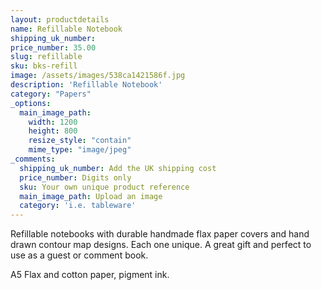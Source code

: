 ```yaml
---
layout: productdetails
name: Refillable Notebook
shipping_uk_number: 
price_number: 35.00
slug: refillable
sku: bks-refill
image: /assets/images/538ca1421586f.jpg
description: 'Refillable Notebook'
category: "Papers"
_options:
  main_image_path:
    width: 1200
    height: 800
    resize_style: "contain"
    mime_type: "image/jpeg"
_comments:
  shipping_uk_number: Add the UK shipping cost
  price_number: Digits only
  sku: Your own unique product reference
  main_image_path: Upload an image
  category: 'i.e. tableware'
---
```

Refillable notebooks with durable handmade flax paper covers and hand drawn contour map designs. Each one unique. A great gift and perfect to use as a guest or comment book.

A5
Flax and cotton paper, pigment ink.
